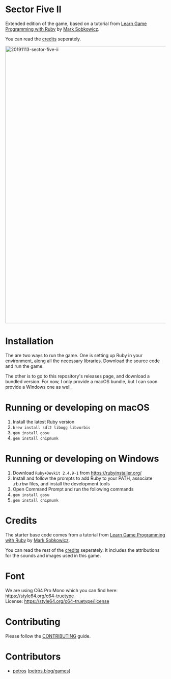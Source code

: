 Sector Five II
==============

Extended edition of the game, based on a tutorial from
[Learn Game Programming with Ruby] by [Mark Sobkowicz].

You can read the [credits](credits.txt) seperately.

<img width="868" alt="20191113-sector-five-ii" src="https://user-images.githubusercontent.com/28818/68735166-78c44600-05e5-11ea-9292-da6931007e3a.png">

Installation
============

The are two ways to run the game. One is setting up Ruby in your environment,
along all the necessary libraries. Download the source code and run the game.

The other is to go to this repository's releases page, and download a bundled
version. For now, I only provide a macOS bundle, but I can soon provide a
Windows one as well.

Running or developing on macOS
==============================

1. Install the latest Ruby version
2. `brew install sdl2 libogg libvorbis`
3. `gem install gosu`
4. `gem install chipmunk`

Running or developing on Windows
================================

1. Download `Ruby+Devkit 2.4.9-1` from https://rubyinstaller.org/
2. Install and follow the prompts to add Ruby to your PATH, associate .rb.rbw files, and install the development tools
3. Open Command Prompt and run the following commands
4. `gem install gosu`
5. `gem install chipmunk`

Credits
=======
The starter base code comes from a tutorial from
[Learn Game Programming with Ruby]
by [Mark Sobkowicz](https://twitter.com/MarkSobkowicz).

You can read the rest of the [credits](credits.txt) seperately. It includes the
attributions for the sounds and images used in this game.

Font
====
We are using C64 Pro Mono which you can find here:  
https://style64.org/c64-truetype  
License: https://style64.org/c64-truetype/license  

Contributing
============

Please follow the [CONTRIBUTING](CONTRIBUTING.md) guide.

Contributors
============

- [petros](https://twitter.com/amiridis) ([petros.blog/games](https://petros.blog/games))

[Learn Game Programming with Ruby]: https://pragprog.com/book/msgpkids/learn-game-programming-with-ruby
[Mark Sobkowicz]: https://twitter.com/MarkSobkowicz

